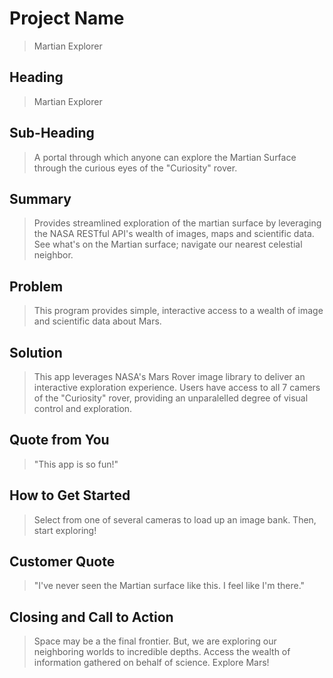# Project Name #
  > Martian Explorer

<!--
> This material was originally posted [here](http://www.quora.com/What-is-Amazons-approach-to-product-development-and-product-management). It is reproduced here for posterities sake.

There is an approach called "working backwards" that is widely used at Amazon. They work backwards from the customer, rather than starting with an idea for a product and trying to bolt customers onto it. While working backwards can be applied to any specific product decision, using this approach is especially important when developing new products or features.

For new initiatives a product manager typically starts by writing an internal press release announcing the finished product. The target audience for the press release is the new/updated product's customers, which can be retail customers or internal users of a tool or technology. Internal press releases are centered around the customer problem, how current solutions (internal or external) fail, and how the new product will blow away existing solutions.

If the benefits listed don't sound very interesting or exciting to customers, then perhaps they're not (and shouldn't be built). Instead, the product manager should keep iterating on the press release until they've come up with benefits that actually sound like benefits. Iterating on a press release is a lot less expensive than iterating on the product itself (and quicker!).

If the press release is more than a page and a half, it is probably too long. Keep it simple. 3-4 sentences for most paragraphs. Cut out the fat. Don't make it into a spec. You can accompany the press release with a FAQ that answers all of the other business or execution questions so the press release can stay focused on what the customer gets. My rule of thumb is that if the press release is hard to write, then the product is probably going to suck. Keep working at it until the outline for each paragraph flows.

Oh, and I also like to write press-releases in what I call "Oprah-speak" for mainstream consumer products. Imagine you're sitting on Oprah's couch and have just explained the product to her, and then you listen as she explains it to her audience. That's "Oprah-speak", not "Geek-speak".

Once the project moves into development, the press release can be used as a touchstone; a guiding light. The product team can ask themselves, "Are we building what is in the press release?" If they find they're spending time building things that aren't in the press release (overbuilding), they need to ask themselves why. This keeps product development focused on achieving the customer benefits and not building extraneous stuff that takes longer to build, takes resources to maintain, and doesn't provide real customer benefit (at least not enough to warrant inclusion in the press release).
 -->

## Heading ##
  > Martian Explorer

## Sub-Heading ##
  > A portal through which anyone can explore the Martian Surface through the curious eyes of the "Curiosity" rover.

## Summary ##
  > Provides streamlined exploration of the martian surface by leveraging the NASA RESTful API's wealth of images, maps and scientific data. See what's on the Martian surface; navigate our nearest celestial neighbor.

## Problem ##
  > This program provides simple, interactive access to a wealth of image and scientific data about Mars.

## Solution ##
  > This app leverages NASA's Mars Rover image library to deliver an interactive exploration experience. Users have access to all 7 camers of the "Curiosity" rover, providing an unparalelled degree of visual control and exploration.

## Quote from You ##
  > "This app is so fun!"

## How to Get Started ##
  > Select from one of several cameras to load up an image bank. Then, start exploring!

## Customer Quote ##
  > "I've never seen the Martian surface like this. I feel like I'm there."

## Closing and Call to Action ##
  > Space may be a the final frontier. But, we are exploring our neighboring worlds to incredible depths. Access the wealth of information gathered on behalf of science. Explore Mars!
